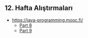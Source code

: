 ## 12. Hafta Alıştırmaları
- https://java-programming.mooc.fi/
    * [Part 8](https://java-programming.mooc.fi/part-8)
    * [Part 9](https://java-programming.mooc.fi/part-9)
